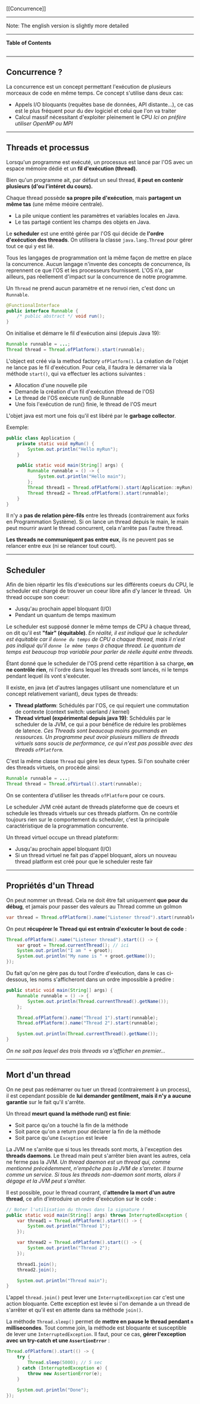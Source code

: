 [[Concurrence]]
****
Note: The english version is slightly more detailed
****
**Table of Contents**
```table-of-contents
```

****
## Concurrence ?

La concurrence est un concept permettant l'exécution de plusieurs morceaux de code en même temps. Ce concept s'utilise dans deux cas: 
- Appels I/O bloquants (requêtes base de données, API distante...), ce cas est le plus fréquent pour du dev logiciel et celui que l'on va traiter 
- Calcul massif nécessitant d'exploiter pleinement le CPU
	*Ici on préfère utiliser OpenMP ou MPI*


****
## Threads et processus

Lorsqu'un programme est exécuté, un processus est lancé par l'OS avec un espace mémoire dédié et un **fil d'exécution (thread)**.

Bien qu'un programme ait, par défaut un seul thread, **il peut en contenir plusieurs (d'ou l'intéret du cours).**


Chaque thread possède **sa propre pile d'exécution**, mais **partagent un même tas** (une même méoire centrale).
- La pile unique contient les paramètres et variables locales en Java. 
- Le tas partagé contient les champs des objets en Java.

Le **scheduler** est une entité gérée par l'OS qui décide de **l'ordre d'exécution des threads**. On utilisera la classe `java.lang.Thread` pour gérer tout ce qui y est lié. 

Tous les langages de programmation ont la même façon de mettre en place la concurrence. Aucun langage n'invente des concepts de concurrence, ils reprennent ce que l'OS et les processeurs fournissent. L'OS n'a, par ailleurs, pas réellement d'impact sur la concurrence de notre programme.


Un `Thread` ne prend aucun paramètre et ne renvoi rien, c'est donc un `Runnable`.
```java
@FunctionalInterface
public interface Runnable {
	/* public abstract */ void run();
}
```

On initialise et démarre le fil d'exécution ainsi (depuis Java 19):
```java
Runnable runnable = ...;
Thread thread = Thread.ofPlatform().start(runnable);
```


L'object est créé via la method factory `ofPlatform()`.
La création de l'objet ne lance pas le fil d'exécution. Pour cela, il faudra le démarrer via la méthode `start()`, qui va effectuer les actions suivantes :
- Allocation d'une nouvelle pile 
- Demande la création d'un fil d'exécution (thread de l'OS) 
- Le thread de l'OS exécute run() de Runnable 
- Une fois l'exécution de run() finie, le thread de l'OS meurt

L'objet java est mort une fois qu'il est libéré par le **garbage collector**.

Exemple:
```java
public class Application {
	private static void myRun() {
		System.out.println("Hello myRun");
	}

	public static void main(String[] args) {
		Runnable runnable = () -> {
			System.out.println("Hello main");
		};
		Thread thread1 = Thread.ofPlatform().start(Application::myRun);
		Thread thread2 = Thread.ofPlatform().start(runnable);
	}
}
```


Il n'y a **pas de relation père-fils** entre les threads (contrairement aux forks en Programmation Système). 
Si on lance un thread depuis le main, le main peut mourrir avant le thread concurrent, cela n'arrête pas l'autre thread. 

**Les threads ne communiquent pas entre eux**, ils ne peuvent pas se relancer entre eux (ni se relancer tout court).


****
## Scheduler

Afin de bien répartir les fils d'exécutions sur les différents coeurs du CPU, le scheduler est chargé de trouver un coeur libre afin d'y lancer le thread. 
Un thread occupe son coeur: 
- Jusqu'au prochain appel bloquant (I/O) 
- Pendant un quantum de temps maximum

Le scheduler est supposé donner le même temps de CPU à chaque thread, on dit qu'il est **"fair" (équitable)**.
	*En réalité, il est indiqué que le scheduler est équitable car il `donne du temps` de CPU a chaque thread, mais il n'est pas indiqué qu'il `donne le même temps` à chaque thread. Le quantum de temps est beaucoup trop variable pour parler de réelle équité entre threads.*

Étant donné que le scheduler de l'OS prend cette répartition à sa charge, **on ne contrôle rien**, ni l'ordre dans lequel les threads sont lancés, ni le temps pendant lequel ils vont s'exécuter.


Il existe, en java (et d'autres langages utilisant une nomenclature et un concept relativement variant), deux types de threads:
- **Thread platform**: Schédulés par l'OS, ce qui requiert une commutation de contexte (context switch: userland / kernel) 
- **Thread virtuel (expérimental depuis java 19)**: Schédulés par le scheduler de la JVM, ce qui a pour bénéfice de réduire les problèmes de latence.
	*Ces Threads sont beaucoup moins gourmands en ressources. Un programme peut avoir plusieurs milliers de threads virtuels sans soucis de performance, ce qui n'est pas possible avec des threads `ofPlatform`.*

C'est la même classe `Thread` qui gère les deux types. Si l'on souhaite créer des threads virtuels, on procède ainsi:
```java
Runnable runnable = ...;
Thread thread = Thread.ofVirtual().start(runnable);
```

On se contentera d'utiliser les threads `ofPlatform` pour ce cours.


Le scheduler JVM créé autant de threads plateforme que de coeurs et schedule les threads virtuels sur ces threads platform. On ne contrôle toujours rien sur le comportement du scheduler, c'est la principale caractéristique de la programmation concurrente. 

Un thread virtuel occupe un thread plateform: 
- Jusqu'au prochain appel bloquant (I/O) 
- Si un thread virtuel ne fait pas d'appel bloquant, alors un nouveau thread platform est créé pour que le scheduler reste fair


****
## Propriétés d'un Thread

On peut nommer un thread. Cela ne doit être fait uniquement **que pour du débug**, et jamais pour passer des valeurs au Thread comme un golmon
```java
var thread = Thread.ofPlatform().name("Listener thread").start(runnable);
```

On peut **récupérer le Thread qui est entrain d'exécuter le bout de code** :
```java
Thread.ofPlatform().name("Listener thread").start(() -> {
	var groot = Thread.currentThread(); // ici
	System.out.println("I am " + groot);
	System.out.println("My name is " + groot.getName());
});
```


Du fait qu'on ne gère pas du tout l'ordre d'exécution, dans le cas ci-dessous, les noms s'afficheront dans un ordre impossible à prédire :
```java
public static void main(String[] args) {
	Runnable runnable = () -> {
		System.out.println(Thread.currentThread().getName());
	};

	Thread.ofPlatform().name("Thread 1").start(runnable);
	Thread.ofPlatform().name("Thread 2").start(runnable);

	System.out.println(Thread.currentThread().getName());
}
```

*On ne sait pas lequel des trois threads va s'afficher en premier...*


****
## Mort d'un thread

On ne peut pas redémarrer ou tuer un thread (contrairement à un process), il est cependant possible de **lui demander gentilment, mais il n'y a aucune garantie** sur le fait qu'il s'arrête.

Un thread **meurt quand la méthode run() est finie**: 
- Soit parce qu'on a touché la fin de la méthode 
- Soit parce qu'on a return pour déclarer la fin de la méthode 
- Soit parce qu'une `Exception` est levée

La JVM ne s'arrête que si tous les threads sont morts, à l'exception des **threads daemons**. Le thread main peut s'arrêter bien avant les autres, cela ne ferme pas la JVM.
	*Un thread daemon est un thread qui, comme mentionné précédemment, n'empêche pas la JVM de s'arreter. 
	Il tourne comme un service. Si tous les threads non-daemon sont morts, alors il dégage et la JVM peut s'arrêter.*


Il est possible, pour le thread courrant, d'**attendre la mort d'un autre thread**, ce afin d'introduire un ordre d'exécution sur le code :
```java
// Noter l'utilisation du throws dans la signature !
public static void main(String[] args) throws InterruptedException {
	var thread1 = Thread.ofPlatform().start(() -> {
		System.out.println("Thread 1");
	});

	var thread2 = Thread.ofPlatform().start(() -> {
		System.out.println("Thread 2");
	});

	thread1.join();
	thread2.join();

	System.out.println("Thread main");
}
```

L'appel `thread.join()` peut lever une `InterruptedException` car c'est une action bloquante. Cette exception est levée si l'on demande a un thread de s'arrêter et qu'il est en attente dans sa méthode `join()`.


La méthode `Thread.sleep()` permet de **mettre en pause le thread pendant `n` millisecondes**. Tout comme join, la méthode est bloquante et susceptible de lever une `InterruptedException`.
Il faut, pour ce cas, **gérer l'exception avec un try-catch et une `AssertionError`** :
```java
Thread.ofPlatform().start(() -> {
	try {
		Thread.sleep(5000); // 5 sec
	} catch (InterruptedException e) {
		throw new AssertionError(e);
	}
	
	System.out.println("Done");
});
```

